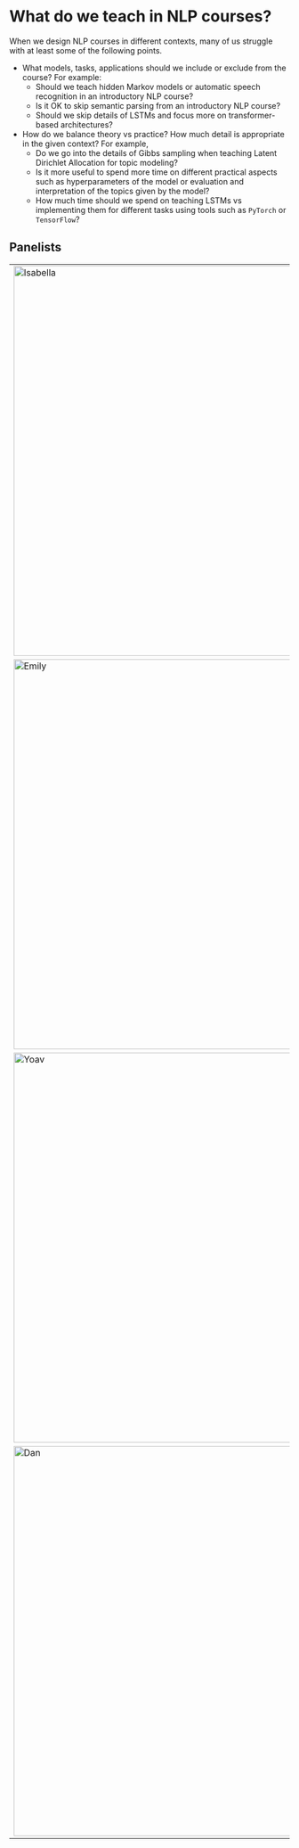 # What do we teach in NLP courses?

When we design NLP courses in different contexts, many of us struggle with at least some of the following points.   

- What models, tasks, applications should we include or exclude from the course? For example: 
    - Should we teach hidden Markov models or automatic speech recognition in an introductory NLP course? 
    - Is it OK to skip semantic parsing from an introductory NLP course? 
    - Should we skip details of LSTMs and focus more on transformer-based architectures? 
- How do we balance theory vs practice? How much detail is appropriate in the given context? For example, 
    - Do we go into the details of Gibbs sampling when teaching Latent Dirichlet Allocation for topic modeling? 
    - Is it more useful to spend more time on different practical aspects such as hyperparameters of the model or evaluation and interpretation of the topics given by the model?
    - How much time should we spend on teaching LSTMs vs implementing them for different tasks using tools such as `PyTorch` or `TensorFlow`? 
    
## Panelists
|               |                               |
| :--------------------------------------- | :-----------------   | 
| <img src="../img/isabelle.png" alt="Isabella" class="bg-primary" width="700px"> | [**Isabelle Augenstein**](https://isabelleaugenstein.github.io/) is an associate professor in Computer Science at the University of Copenhagen. Her main research interests are fact checking, low-resource learning and explainability. She has developed and taught NLP courses at University of Copenhagen and University College London. She has also given tutorial and talks at a number of summer schools. | 
|<img src="../img/emily.jpeg" alt="Emily" class="bg-primary" width="700px"/> | [**Emily M. Bender**](https://faculty.washington.edu/ebender/index.html) is a Professor of Linguistics and an Adjunct Professor in Computer Science and Engineering at the University of Washington. She is the Director of the [Computational Linguistics Master's program](https://www.compling.uw.edu/). She has a wealth of teaching and mentoring experience, and has taught many courses and seminars in Linguistics, Computational Linguistics, and Ethics in NLP in the past two decades.|
|<img src="../img/yoav.jpeg" alt="Yoav" class="bg-primary" width="700px"> | [**Yoav Goldberg**](https://www.cs.bgu.ac.il/~yoavg/uni/) is a Senior Lecturer in Computer Science at Bar Ilan University. He has taught a number of courses and seminars related NLP. He is the author of the famous tutorial on deep learning NLP, [A Primer on Neural Network Models for Natural Language Processing](https://u.cs.biu.ac.il/~yogo/nnlp.pdf), which has made deep learning NLP accessible to many people.|
| <img src="../img/dan.jpg" alt="Dan" class="bg-primary" width="700px"/> | [**Dan Jurafsky**](https://web.stanford.edu/~jurafsky/) is Professor of Linguistics and Professor of Computer Science at Stanford University. He has designed and taught a number introductory and advanced courses in Linguistics, Psycholinguistics, and NLP in the past two decades. Also, he is the co-author of one of the best books in NLP, [Speech and Language Processing](https://web.stanford.edu/~jurafsky/slp3/). This book and his co-authored short [NLP videos]( https://www.youtube.com/watch?v=zQ6gzQ5YZ8o&list=PLoROMvodv4rOFZnDyrlW3-nI7tMLtmiJZ) have inspired many people in the world. 

